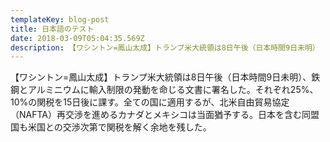 ```yaml
---
templateKey: blog-post
title: 日本語のテスト
date: 2018-03-09T05:04:35.569Z
description: 【ワシントン=鳳山太成】トランプ米大統領は8日午後（日本時間9日未明）
---
```

【ワシントン=鳳山太成】トランプ米大統領は8日午後（日本時間9日未明）、鉄鋼とアルミニウムに輸入制限の発動を命じる文書に署名した。それぞれ25%、10%の関税を15日後に課す。全ての国に適用するが、北米自由貿易協定（NAFTA）再交渉を進めるカナダとメキシコは当面猶予する。日本を含む同盟国も米国との交渉次第で関税を解く余地を残した。
